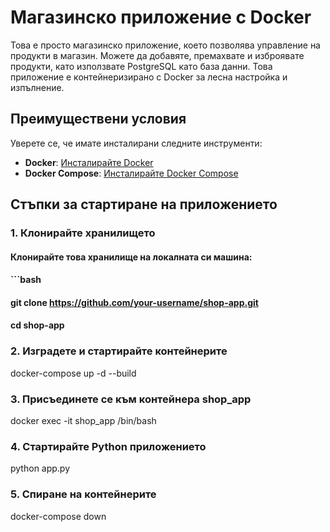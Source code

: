 # Магазинско приложение с Docker

Това е просто магазинско приложение, което позволява управление на продукти в магазин. Можете да добавяте, премахвате и изброявате продукти, като използвате PostgreSQL като база данни. Това приложение е контейнеризирано с Docker за лесна настройка и изпълнение.

## Преимуществени условия

Уверете се, че имате инсталирани следните инструменти:

- **Docker**: [Инсталирайте Docker](https://docs.docker.com/get-docker/)
- **Docker Compose**: [Инсталирайте Docker Compose](https://docs.docker.com/compose/install/)


## Стъпки за стартиране на приложението

### 1. Клонирайте хранилището

#### Клонирайте това хранилище на локалната си машина:

#### ```bash
#### git clone https://github.com/your-username/shop-app.git
#### cd shop-app

### 2. Изградете и стартирайте контейнерите

docker-compose up -d --build

### 3. Присъединете се към контейнера shop_app

docker exec -it shop_app /bin/bash

### 4. Стартирайте Python приложението

python app.py


### 5. Спиране на контейнерите

docker-compose down
